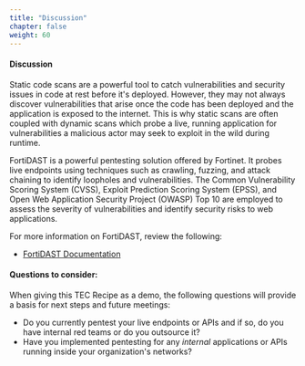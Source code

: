 ```yaml
---
title: "Discussion" 
chapter: false
weight: 60
---
```


#### Discussion

Static code scans are a powerful tool to catch vulnerabilities and security issues in code at rest before it's deployed. However, they may not always discover vulnerabilities that arise once the code has been deployed and the application is exposed to the internet. This is why static scans are often coupled with dynamic scans which probe a live, running application for vulnerabilities a malicious actor may seek to exploit in the wild during runtime.

FortiDAST is a powerful pentesting solution offered by Fortinet. It probes live endpoints using techniques such as crawling, fuzzing, and attack chaining to identify loopholes and vulnerabilities. The Common Vulnerability Scoring System (CVSS), Exploit Prediction Scoring System (EPSS), and Open Web Application Security Project (OWASP) Top 10 are employed to assess the severity of vulnerabilities and identify security risks to web applications.

For more information on FortiDAST, review the following:

*    [FortiDAST Documentation](https://docs.fortinet.com/document/fortidast/23.1.0/user-guide/546812/introduction)

#### Questions to consider:

When giving this TEC Recipe as a demo, the following questions will provide a basis for next steps and future meetings:

* Do you currently pentest your live endpoints or APIs and if so, do you have internal red teams or do you outsource it?
* Have you implemented pentesting for any _internal_ applications or APIs running inside your organization's networks?
